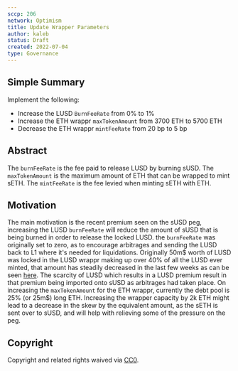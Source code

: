 ```yaml
---
sccp: 206
network: Optimism
title: Update Wrapper Parameters
author: kaleb
status: Draft
created: 2022-07-04
type: Governance
---
```


## Simple Summary

<!--"If you can't explain it simply, you don't understand it well enough." Provide a simplified and layman-accessible explanation of the SCCP.-->

Implement the following:
- Increase the LUSD `BurnFeeRate` from 0% to 1%
- Increase the ETH wrappr `maxTokenAmount` from 3700 ETH to 5700 ETH
- Decrease the ETH wrappr `mintFeeRate` from 20 bp to 5 bp

## Abstract

<!--A short (~200 word) description of the variable change proposed.-->

The `burnFeeRate` is the fee paid to release LUSD by burning sUSD. 
The `maxTokenAmount` is the maximum amount of ETH that can be wrapped to mint sETH.
The `mintFeeRate` is the fee levied when minting sETH with ETH.


## Motivation

<!--The motivation is critical for SCCPs that want to update variables within Synthetix. It should clearly explain why the existing variable is not incentive aligned. SCCP submissions without sufficient motivation may be rejected outright.-->

The main motivation is the recent premium seen on the sUSD peg, increasing the LUSD `burnFeeRate` will reduce the amount of sUSD that is being burned in order to release the locked LUSD. the `burnFeeRate` was originally set to zero, as to encourage arbitrages and sending the LUSD back to L1 where it's needed for liquidations. Originally 50m$ worth of LUSD was locked in the LUSD wrappr making up over 40% of all the LUSD ever minted, that amount has steadily decreased in the last few weeks as can be seen [here](https://dune.com/queries/848381/1489436). The scarcity of LUSD which results in a LUSD premium result in that premium being imported onto sUSD as arbitrages had taken place.
On increasing the `maxTokenAmount` for the ETH wrappr, currently the debt pool is 25% (or 25m$) long ETH. Increasing the wrapper capacity by 2k ETH might lead to a decrease in the skew by the equivalent amount, as the sETH is sent over to sUSD, and will help with relieving some of the pressure on the peg.


## Copyright

Copyright and related rights waived via [CC0](https://creativecommons.org/publicdomain/zero/1.0/).

